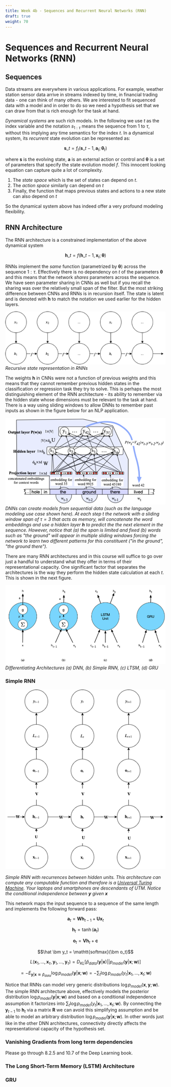 ```yaml
---
title: Week 4b - Sequences and Recurrent Neural Networks (RNN)
draft: true
weight: 70
---
```


# Sequences and Recurrent Neural Networks (RNN)

## Sequences

Data streams are everywhere in various applications. For example, weather station sensor data arrive in streams indexed by time,  in financial trading data - one can think of many others. We are interested to fit sequenced data with a model and in order to do so we need a hypothesis set that we can draw from that is rich enough for the task at hand. 

_Dynamical systems_ are such rich models. In the following we use $t$ as the index variable and the notation $s_{1:\tau}$ means the sequence from 1 to $\tau$, without this implying any time semantics for the index $t$. In a dynamical system,  its _recurrent_ state evolution can be represented as:

$$\mathbf{s}\_t = f_t(\mathbf{s}\_{t-1}, \mathbf{a}_t ; \bm \theta_t)$$

where $\bm s$ is the evolving state,  $\bm a$ is an external action or control and $\bm \theta$ is a set of parameters that specify the state evolution model $f$.  This innocent looking equation can capture quite a lot of complexity. 

1.  The _state space_ which is the set of states can depend on $t$. 
2.  The _action space_ similarly can depend on $t$
3.  Finally, the function that maps previous states and actions to a new state can also depend on $t$

So the dynamical system above has indeed offer a very profound modeling flexibility. 

## RNN Architecture
The RNN architecture is a constrained implementation of the above dynamical system 

$$\mathbf{h}\_t = f(\mathbf{h}\_{t-1}, \mathbf{x}_t ; \bm \theta)$$

RNNs implement the _same_ function (parametrized by $\bm \theta$) across the sequence $1:\tau$. Effectively there is no dependency on $t$ of the parameters $\bm \theta$ and this means that the network _shares_ parameters across the sequence. We have seen parameter sharing in CNNs as well but if you recall the sharing was over the relatively small span of the filter. But the most striking difference between CNNs and RNNs is in recursion itself. The state is latent and is denoted with $\bm h$ to match the notation we used earlier for the hidden layers. 

![rnn-recurrence](images/rnn-recurrence.png#center)
*Recursive state representation in RNNs*

The weights $\bm h$ in CNNs were not a function of previous weights and this means that they cannot remember previous hidden states in the classification or regression task they try to solve. This is perhaps the most distinguishing element of the RNN architecture - its ability to remember via the hidden state whose dimensions must be relevant to the task at hand. There is a way using sliding windows to allow DNNs to remember past inputs as shown in the figure below for an NLP application. 

![dnn-sequential-processing](images/dnn-sequential-processing.png#center)
*DNNs can create models from sequential data (such as the language modeling use case shown here). At each step $t$ the network with a sliding window span of $\tau=3$ that acts as memory, will concatenate the word embeddings and use a hidden layer $\bm h$ to predict the the next element in the sequence.  However, notice that (a) the span is limited and fixed (b) words such as "the ground" will appear in multiple sliding windows forcing the network to learn two different patterns for this constituent ("in the ground", "the ground there").*

There are many RNN architectures and in this course will suffice to go over just a handful to understand what they offer in terms of their representational capacity. One significant factor that separates the architectures is the way they perform the hidden state calculation at each $t$. This is shown in the next figure.


![hidden-state-types](images/hidden-state-types.png#center)
*Differentiating Architectures (a) DNN, (b) Simple RNN, (c) LTSM, (d) GRU*

### Simple RNN
![rnn-hidden-recurrence](images/rnn-hidden-recurrence.png#center)

*Simple RNN with recurrences between hidden units. This architecture can compute any computable function and therefore is a [Universal Turing Machine](http://alvyray.com/CreativeCommons/BizCardUniversalTuringMachine_v2.3.pdf). Your laptops and smartphones are descendants of UTM. Notice the conditional independence between $\bm y$ given $\bm x$*

This network maps the input sequence to a sequence of the same length and implements the following forward pass:

$$\bm a_t = \bm W \bm h _{t-1} + \bm U \bm x_t$$

$$\bm h_t = \tanh(\bm a_t)$$

$$\bm o_t = \bm V \bm h_t + \bm c$$

$$\hat \bm y_t = \mathtt{softmax}(\bm o_t)$$

$$L(\bm x_1, \dots , \bm x_{\tau}, \bm y_1, \dots , \bm y_{\tau}) = D_{KL}[\hat p_{data}(\bm y | \bm x) || p_{model}(\bm y | \bm x; \bm w)]$$

$$= - E_{\bm y | \bm x ≋ \hat{p}_{data}} \log p_{model}(\bm y | \bm x ; \bm w)  = - \sum_t \log p_{model}(y_t | \bm x_1, \dots, \bm x_t ; \bm w)$$ 

Notice that RNNs can model very generic distributions  $\log p_{model}(\bm x, \bm y ; \bm w)$. The simple RNN architecture above, effectively models the posterior distribution $\log p_{model}(\bm y | \bm x ; \bm w)$  and based on a conditional independence assumption it factorizes into $\sum_t \log p_{model}(y_t | \bm x_1, \dots, \bm x_t ; \bm w)$. By connecting the $\bm y_{t-1}$ to $\bm h_t$ via a matrix $\bm R$ we can avoid this simplifying assumption and be able to model an arbitrary distribution $\log p_{model}(\bm y | \bm x ; \bm w)$. In other words just like in the other DNN architectures, connectivity directly affects the representational capacity of the hypothesis set. 

### Vanishing Gradients from long term dependencies 
Please go through 8.2.5 and 10.7 of the Deep Learning book. 

### The Long Short-Term Memory (LSTM) Architecture





### GRU

